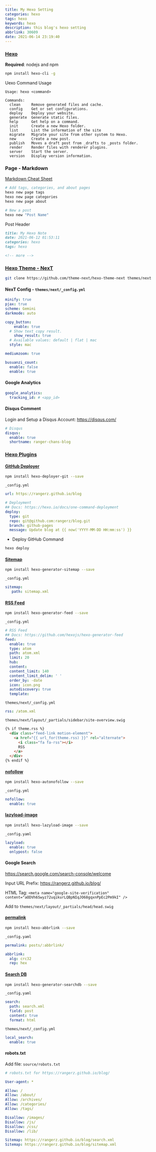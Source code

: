 ```yaml
---
title: My Hexo Setting
categories: hexo
tags: hexo
keywords: hexo
description: this blog's hexo setting
abbrlink: 30609
date: 2021-06-14 23:19:40
---
```




### [Hexo](https://hexo.io/)

**Required**: nodejs and npm

```bash
npm install hexo-cli -g
```

<!-- more -->

Uexo Command Usage

```
Usage: hexo <command>

Commands:
  clean     Remove generated files and cache.
  config    Get or set configurations.
  deploy    Deploy your website.
  generate  Generate static files.
  help      Get help on a command.
  init      Create a new Hexo folder.
  list      List the information of the site
  migrate   Migrate your site from other system to Hexo.
  new       Create a new post.
  publish   Moves a draft post from _drafts to _posts folder.
  render    Render files with renderer plugins.
  server    Start the server.
  version   Display version information.

```



### Page - Markdown

[Markdown Cheat Sheet](https://www.markdownguide.org/cheat-sheet/)

```bash
# Add tags, categories, and about pages
hexo new page tags
hexo new page categories
hexo new page about

# New a post
hexo new "Post Name"
```

Post Header

```markdown
title: My Hexo Note
date: 2021-06-12 01:53:11
categories: hexo
tags: hexo

<!-- more -->
```



### [Hexo Theme - NexT](https://github.com/theme-next/hexo-theme-next)

```bash
git clone https://github.com/theme-next/hexo-theme-next themes/next
```

#### NexT Config - `themes/next/_config.yml`

```yaml
minify: true
pjax: true
scheme: Gemini
darkmode: auto

copy_button:
	enable: true
  # Show text copy result.
	show_result: true
  # Available values: default | flat | mac
  style: mac

mediumzoom: true

busuanzi_count:
  enable: false
  enable: true
```

#### Google Analytics

```yaml
google_analytics:
  tracking_id: # <app_id>
```

#### Disqus Comment

Login and Setup a Disqus Account: https://disqus.com/

```yaml
# Disqus
disqus:
  enable: true
  shortname: ranger-chans-blog
```



### [Hexo Plugins](https://hexo.io/plugins/)

#### [GitHub Deployer](https://github.com/hexojs/hexo-deployer-git)

```bash
npm install hexo-deployer-git --save
```

`_config.yml`

```yaml
url: https://rangerz.github.io/blog

# Deployment
## Docs: https://hexo.io/docs/one-command-deployment
deploy:
  type: git
  repo: git@github.com:rangerz/blog.git
  branch: github-pages
  message: Update blog at {{ now('YYYY-MM-DD HH:mm:ss') }}
```

- Deploy GitHub Command

```bash
hexo deploy
```



#### [Sitemap](https://github.com/hexojs/hexo-generator-sitemap)

```bash
npm install hexo-generator-sitemap --save
```

`_config.yml`

```yaml
sitemap:
   path: sitemap.xml
```



#### [RSS Feed](https://github.com/hexojs/hexo-generator-feed)

```bash
npm install hexo-generator-feed --save
```

`_config.yml`

```yaml
# RSS Feed
## Docs: https://github.com/hexojs/hexo-generator-feed
feed:
  enable: true
  type: atom
  path: atom.xml
  limit: 20
  hub:
  content:
  content_limit: 140
  content_limit_delim: ' '
  order_by: -date
  icon: icon.png
  autodiscovery: true
  template:
```

`themes/next/_config.yml`

```yaml
rss: /atom.xml
```

`themes/next/layout/_partials/sidebar/site-overview.swig`

```html
{% if theme.rss %}
  <div class="feed-link motion-element">
    <a href="{{ url_for(theme.rss) }}" rel="alternate">
      <i class="fa fa-rss"></i>
      RSS
    </a>
  </div>
{% endif %}
```



#### [nofollow](https://github.com/liuzc/hexo-autonofollow)

```bash
npm install hexo-autonofollow --save
```

`_config.yml`

```yaml
nofollow:
  enable: true
```



#### [lazyload-image](https://github.com/Troy-Yang/hexo-lazyload-image)

```bash
npm install hexo-lazyload-image --save
```

`_config.yaml`

```yaml
lazyload:
  enable: true
  onlypost: false
```



#### Google Search

https://search.google.com/search-console/welcome

Input URL Prefix: https://rangerz.github.io/blog/

HTML Tag: `<meta name="google-site-verification" content="aODVh6Swyz72uqikurLQBpNIqJO68gqxnPpEc2Pm9kI" />`

Add to `themes/next/layout/_partials/head/head.swig`



#### [permalink](https://github.com/rozbo/hexo-abbrlink)

```bash
npm install hexo-abbrlink --save
```

`_config.yaml`

```yaml
permalink: posts/:abbrlink/

abbrlink:
  alg: crc32
  rep: hex
```



#### [Search DB](https://github.com/theme-next/hexo-generator-searchdb)

```bash
npm install hexo-generator-searchdb --save
```

`_config.yaml`

```yaml
search:
  path: search.xml
  field: post
  content: true
  format: html
```

`themes/next/_config.yml`

```yaml
local_search:
  enable: true
```



#### robots.txt

Add file: `source/robots.txt`

```yaml
# robots.txt for https://rangerz.github.io/blog/

User-agent: *

Allow: /
Allow: /about/
Allow: /archives/
Allow: /categories/
Allow: /tags/

Disallow: /images/
Disallow: /js/
Disallow: /css/
Disallow: /lib/

Sitemap: https://rangerz.github.io/blog/search.xml
Sitemap: https://rangerz.github.io/blog/sitemap.xml
```





